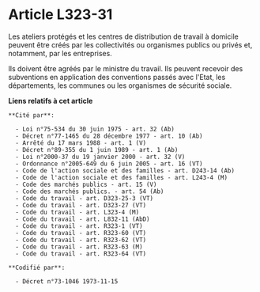# Article L323-31

Les ateliers protégés et les centres de distribution de travail à domicile peuvent être créés par les collectivités ou
organismes publics ou privés et, notamment, par les entreprises.

Ils doivent être agréés par le ministre du travail. Ils peuvent recevoir des subventions en application des conventions
passés avec l'Etat, les départements, les communes ou les organismes de sécurité sociale.

**Liens relatifs à cet article**

	**Cité par**:

	  - Loi n°75-534 du 30 juin 1975 - art. 32 (Ab)
	  - Décret n°77-1465 du 28 décembre 1977 - art. 10 (Ab)
	  - Arrêté du 17 mars 1988 - art. 1 (V)
	  - Décret n°89-355 du 1 juin 1989 - art. 1 (Ab)
	  - Loi n°2000-37 du 19 janvier 2000 - art. 32 (V)
	  - Ordonnance n°2005-649 du 6 juin 2005 - art. 16 (VT)
	  - Code de l'action sociale et des familles - art. D243-14 (Ab)
	  - Code de l'action sociale et des familles - art. L243-4 (M)
	  - Code des marchés publics - art. 15 (V)
	  - Code des marchés publics. - art. 54 (Ab)
	  - Code du travail - art. D323-25-3 (VT)
	  - Code du travail - art. D323-27 (VT)
	  - Code du travail - art. L323-4 (M)
	  - Code du travail - art. L832-11 (AbD)
	  - Code du travail - art. R323-1 (VT)
	  - Code du travail - art. R323-60 (VT)
	  - Code du travail - art. R323-62 (VT)
	  - Code du travail - art. R323-63 (M)
	  - Code du travail - art. R323-64 (VT)

	**Codifié par**:

	  - Décret n°73-1046 1973-11-15
